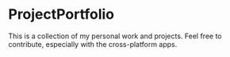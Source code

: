# ProjectPortfolio
This is a collection of my personal work and projects. Feel free to contribute, especially with the cross-platform apps.
